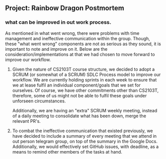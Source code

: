 ## Project: Rainbow Dragon Postmortem
### **what can be improved in out work process.**
As mentioned in what went wrong, there were problems with time management and ineffective communication
within the group. Though, these "what went wrong" components are not as serious as they sound, it is important to note
and improve on it. Below are the consideration/implementations at that we had chosen to move forward to improve our workflow.

1. Given the nature of CS2103T course structure, we decided to adopt a SCRUM (or somewhat of a SCRUM) SDLC Process model to improve
   our workflow. We are currently holding sprints in each week to ensure that we at lease fulfil an individual component/goals that we
   set for ourselves. Of course, we have other commitments other than CS2103T, therefore, some of us might not be able to fulfil these goals
   under unforseen circumstances.

   Additionally, we are having an "extra" SCRUM weekly meeting, instead of a daily meeting to consolidate what has been down, merge the relevant
   PR's.

2. To combat the ineffective communication that existed previously, we have decided to include a summary of every meeting that we attend in out
   person telegram group, on top of the summary in the Google Docs. Additionally, we would effectively set GitHub issues, with deadline, as a means to remind other
   members of the tasks at hand.